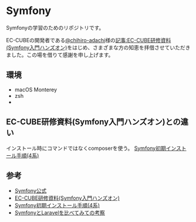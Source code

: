 # Symfony
Symfonyの学習のためのリポジトリです。

EC-CUBEの開発者である[@chihiro-adachi](https://qiita.com/chihiro-adachi)様の[記事:EC-CUBE研修資料(Symfony入門ハンズオン)](https://qiita.com/chihiro-adachi/items/ccb00206c7288c1804b0#formtype%E3%82%92%E5%88%A9%E7%94%A8%E3%81%97%E3%81%9F%E3%83%95%E3%82%A9%E3%83%BC%E3%83%A0%E4%BD%9C%E6%88%90%E6%97%A5%E6%9C%AC%E8%AA%9E%E5%8C%96%E3%81%A8csrf-protection)をはじめ、さまざまな方の知恵を拝借させていただきました。この場を借りて感謝を申し上げます。

## 環境
- macOS Monterey
- zsh
- 

## EC-CUBE研修資料(Symfony入門ハンズオン)との違い
インストール時にコマンドではなくcomposerを使う。
[Symfony初期インストール手順(4系)](https://qiita.com/hiiro/items/17a1996821ac919e4657)
## 参考
- [Symfony公式](https://symfony.com)
- [EC-CUBE研修資料(Symfony入門ハンズオン)](https://qiita.com/chihiro-adachi/items/ccb00206c7288c1804b0#formtype%E3%82%92%E5%88%A9%E7%94%A8%E3%81%97%E3%81%9F%E3%83%95%E3%82%A9%E3%83%BC%E3%83%A0%E4%BD%9C%E6%88%90%E6%97%A5%E6%9C%AC%E8%AA%9E%E5%8C%96%E3%81%A8csrf-protection)
- [Symfony初期インストール手順(4系)](https://qiita.com/hiiro/items/17a1996821ac919e4657)
- [SymfonyとLaravelを比べてみての考察](https://kohkimakimoto.hatenablog.com/entry/2014/02/03/111525)

